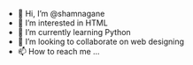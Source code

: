 - 👋 Hi, I’m @shamnagane
- 👀 I’m interested in HTML
- 🌱 I’m currently learning Python
- 💞️ I’m looking to collaborate on web designing
- 📫 How to reach me ...

<!---
shamnagane/shamnagane is a ✨ special ✨ repository because its `README.md` (this file) appears on your GitHub profile.
You can click the Preview link to take a look at your changes.
--->

